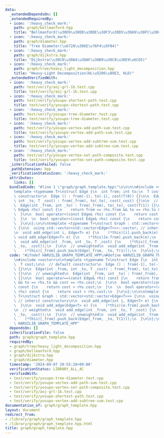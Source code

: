 ```yaml
---
data:
  _extendedDependsOn: []
  _extendedRequiredBy:
  - icon: ':heavy_check_mark:'
    path: graph/bellmanford.hpp
    title: "Bellmanford(\u30D9\u30EB\u30DE\u30F3\u30D5\u30A9\u30FC\u30C9\u6CD5)"
  - icon: ':heavy_check_mark:'
    path: graph/diameter.hpp
    title: "Tree Diameter(\u6728\u306E\u76F4\u5F84)"
  - icon: ':heavy_check_mark:'
    path: graph/dijkstra.hpp
    title: "Dijkstra(\u30C0\u30A4\u30AF\u30B9\u30C8\u30E9\u6CD5)"
  - icon: ':heavy_check_mark:'
    path: graph/tree/heavy_light_decomposition.hpp
    title: "Heavy-Light Decomposition(HL\u5206\u89E3, HLD)"
  _extendedVerifiedWith:
  - icon: ':heavy_check_mark:'
    path: test/verify/aoj-grl-1b.test.cpp
    title: test/verify/aoj-grl-1b.test.cpp
  - icon: ':heavy_check_mark:'
    path: test/verify/yosupo-shortest-path.test.cpp
    title: test/verify/yosupo-shortest-path.test.cpp
  - icon: ':heavy_check_mark:'
    path: test/verify/yosupo-tree-diameter.test.cpp
    title: test/verify/yosupo-tree-diameter.test.cpp
  - icon: ':heavy_check_mark:'
    path: test/verify/yosupo-vertex-add-path-sum.test.cpp
    title: test/verify/yosupo-vertex-add-path-sum.test.cpp
  - icon: ':heavy_check_mark:'
    path: test/verify/yosupo-vertex-add-subtree-sum.test.cpp
    title: test/verify/yosupo-vertex-add-subtree-sum.test.cpp
  - icon: ':heavy_check_mark:'
    path: test/verify/yosupo-vertex-set-path-composite.test.cpp
    title: test/verify/yosupo-vertex-set-path-composite.test.cpp
  _isVerificationFailed: false
  _pathExtension: hpp
  _verificationStatusIcon: ':heavy_check_mark:'
  attributes:
    links: []
  bundledCode: "#line 1 \"graph/graph_template.hpp\"\n\n\n\n#include <vector>\n\n\
    template <typename T>\nstruct Edge {\n  int from; int to;\n  T cost;\n\n  // default\
    \ constructor\n  Edge () : from(-1), to(-1), cost(T(0)) {}\n\n  Edge(int _from,\
    \ int _to, T _cost) : from(_from), to(_to), cost(_cost) {}\n\n  // unweighted\n\
    \  Edge(int _from, int _to) : from(_from), to(_to), cost(T(1)) {}\n\n  bool operator==(const\
    \ Edge& rhs) const {\n    return from == rhs.from && to == rhs.to && cost == rhs.cost;\n\
    \  }\n\n  bool operator<(const Edge& rhs) const {\n    return cost < rhs.cost;\n\
    \  }\n  \n  bool operator>(const Edge& rhs) const {\n    return cost > rhs.cost;\n\
    \  }\n\n};\n\n\ntemplate <typename T>\nstruct Graph : std::vector<std::vector<Edge<T>>>\
    \ {\n\n  using std::vector<std::vector<Edge<T>>>::vector; // inherit constructors\n\
    \n  void add_edge(int i, Edge<T> e) {\n    (*this)[i].push_back(e);\n  }\n\n \
    \ void add_edge(Edge<T> e) {\n    (*this)[e.from].push_back(e);\n  }\n\n  // weighted\n\
    \  void add_edge(int _from, int _to, T _cost) {\n    (*this)[_from].push_back(Edge(_from,\
    \ _to, _cost));\n  }\n\n  // unweighted\n  void add_edge(int _from, int _to) {\n\
    \    (*this)[_from].push_back(Edge(_from, _to, T(1)));\n  }\n\n};\n\n\n"
  code: "#ifndef HARUILIB_GRAPH_TEMPLATE_HPP\n#define HARUILIB_GRAPH_TEMPLATE_HPP\n\
    \n#include <vector>\n\ntemplate <typename T>\nstruct Edge {\n  int from; int to;\n\
    \  T cost;\n\n  // default constructor\n  Edge () : from(-1), to(-1), cost(T(0))\
    \ {}\n\n  Edge(int _from, int _to, T _cost) : from(_from), to(_to), cost(_cost)\
    \ {}\n\n  // unweighted\n  Edge(int _from, int _to) : from(_from), to(_to), cost(T(1))\
    \ {}\n\n  bool operator==(const Edge& rhs) const {\n    return from == rhs.from\
    \ && to == rhs.to && cost == rhs.cost;\n  }\n\n  bool operator<(const Edge& rhs)\
    \ const {\n    return cost < rhs.cost;\n  }\n  \n  bool operator>(const Edge&\
    \ rhs) const {\n    return cost > rhs.cost;\n  }\n\n};\n\n\ntemplate <typename\
    \ T>\nstruct Graph : std::vector<std::vector<Edge<T>>> {\n\n  using std::vector<std::vector<Edge<T>>>::vector;\
    \ // inherit constructors\n\n  void add_edge(int i, Edge<T> e) {\n    (*this)[i].push_back(e);\n\
    \  }\n\n  void add_edge(Edge<T> e) {\n    (*this)[e.from].push_back(e);\n  }\n\
    \n  // weighted\n  void add_edge(int _from, int _to, T _cost) {\n    (*this)[_from].push_back(Edge(_from,\
    \ _to, _cost));\n  }\n\n  // unweighted\n  void add_edge(int _from, int _to) {\n\
    \    (*this)[_from].push_back(Edge(_from, _to, T(1)));\n  }\n\n};\n\n#endif //\
    \ HARUILIB_GRAPH_TEMPLATE_HPP"
  dependsOn: []
  isVerificationFile: false
  path: graph/graph_template.hpp
  requiredBy:
  - graph/tree/heavy_light_decomposition.hpp
  - graph/bellmanford.hpp
  - graph/dijkstra.hpp
  - graph/diameter.hpp
  timestamp: '2024-09-07 20:55:28+09:00'
  verificationStatus: LIBRARY_ALL_AC
  verifiedWith:
  - test/verify/yosupo-tree-diameter.test.cpp
  - test/verify/yosupo-vertex-add-path-sum.test.cpp
  - test/verify/yosupo-vertex-set-path-composite.test.cpp
  - test/verify/aoj-grl-1b.test.cpp
  - test/verify/yosupo-shortest-path.test.cpp
  - test/verify/yosupo-vertex-add-subtree-sum.test.cpp
documentation_of: graph/graph_template.hpp
layout: document
redirect_from:
- /library/graph/graph_template.hpp
- /library/graph/graph_template.hpp.html
title: graph/graph_template.hpp
---
```

